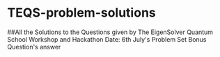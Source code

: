 # TEQS-problem-solutions
##All the Solutions to the Questions given by The EigenSolver Quantum School Workshop and Hackathon
Date: 6th July's Problem Set Bonus Question's answer
